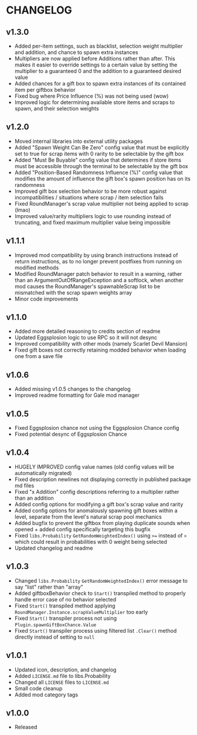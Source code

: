 # CHANGELOG  
  
## v1.3.0  
  
- Added per-item settings, such as blacklist, selection weight multiplier and addition, and chance to spawn extra instances  
- Multipliers are now applied before Additions rather than after. This makes it easier to override settings to a certain value by setting the multiplier to a guaranteed 0 and the addition to a guaranteed desired value  
- Added chances for a gift box to spawn extra instances of its contained item per giftbox behavior  
- Fixed bug where Price Influence (%) was not being used (wow)  
- Improved logic for determining available store items and scraps to spawn, and their selection weights  
  
## v1.2.0  
  
- Moved internal libraries into external utility packages  
- Added "Spawn Weight Can Be Zero" config value that must be explicitly set to true for scrap items with 0 rarity to be selectable by the gift box  
- Added "Must Be Buyable" config value that determines if store items must be accessible through the terminal to be selectable by the gift box
- Added "Position-Based Randomness Influence (%)" config value that modifies the amount of influence the gift box's spawn position has on its randomness  
- Improved gift box selection behavior to be more robust against incompatibilities / situations where scrap / item selection fails  
- Fixed RoundManager's scrap value multiplier not being applied to scrap (lmao)  
- Improved value/rarity multipliers logic to use rounding instead of truncating, and fixed maximum multiplier value being impossible
  
## v1.1.1  
  
- Improved mod compatibility by using branch instructions instead of return instructions, as to no longer prevent postfixes from running on modified methods  
- Modified RoundManager patch behavior to result in a warning, rather than an ArgumentOutOfRangeException and a softlock, when another mod causes the RoundManager's spawnableScrap list to be mismatched with the scrap spawn weights array  
- Minor code improvements  
  
## v1.1.0  
  
- Added more detailed reasoning to credits section of readme  
- Updated Eggsplosion logic to use RPC so it will not desync  
- Improved compatibility with other mods (namely Scarlet Devil Mansion)  
- Fixed gift boxes not correctly retaining modded behavior when loading one from a save file  
  
## v1.0.6  
  
- Added missing v1.0.5 changes to the changelog  
- Improved readme formatting for Gale mod manager  
  
## v1.0.5  
  
- Fixed Eggsplosion chance not using the Eggsplosion Chance config  
- Fixed potential desync of Eggsplosion Chance  
  
## v1.0.4  
  
- HUGELY IMPROVED config value names (old config values will be automatically migrated)  
- Fixed description newlines not displaying correctly in published package md files  
- Fixed "x Addition" config descriptions referring to a multiplier rather than an addition  
- Added config options for modifying a gift box's scrap value and rarity  
- Added config options for anomalously spawning gift boxes within a level, separate from the level's natural scrap pool mechanics  
- Added bugfix to prevent the giftbox from playing duplicate sounds when opened + added config specifically targeting this bugfix  
- Fixed `libs.Probability` `GetRandomWeightedIndex()` using `>=` instead of `>` which could result in probabilities with 0 weight being selected  
- Updated changelog and readme  
  
## v1.0.3  
  
- Changed `libs.Probability` `GetRandomWeightedIndex()` error message to say "list" rather than "array"  
- Added giftboxBehavior check to `Start()` transpiled method to properly handle error case of no behavior selected  
- Fixed `Start()` transpiled method applying `RoundManager.Instance.scrapValueMultiplier` too early  
- Fixed `Start()` transpiler process not using `Plugin.spawnGiftBoxChance.Value`  
- Fixed `Start()` transpiler process using filtered list `.Clear()` method directly instead of setting to `null`  
  
## v1.0.1  
  
- Updated icon, description, and changelog  
- Added `LICENSE.md` file to libs.Probability  
- Changed all `LICENSE` files to `LICENSE.md`  
- Small code cleanup  
- Added mod category tags  
  
## v1.0.0  
  
- Released  
  